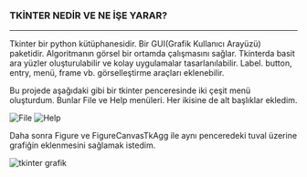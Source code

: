 ### TKİNTER NEDİR VE NE İŞE YARAR?
---
Tkinter bir python kütüphanesidir. Bir GUI(Grafik Kullanıcı Arayüzü) paketidir. Algoritmanın görsel bir ortamda çalışmasını sağlar. Tkinterda basit ara yüzler oluşturulabilir ve kolay uygulamalar tasarlanılabilir. Label. button, entry, menü, frame vb. görselleştirme araçları eklenebilir.


Bu projede aşağıdaki gibi bir tkinter penceresinde iki çeşit menü oluşturdum. Bunlar File ve Help menüleri. Her ikisine de alt başlıklar ekledim.

![File](https://user-images.githubusercontent.com/77548130/132954358-be1f4937-c8b4-452f-a4be-2757eaf9292a.JPG) ![Help](https://user-images.githubusercontent.com/77548130/132954487-2fddb0ad-aff9-4bc2-9418-51b01e6a6d97.JPG)


Daha sonra Figure ve FigureCanvasTkAgg ile aynı penceredeki tuval üzerine grafiğin eklenmesini sağlamak istedim.

![tkinter grafik](https://user-images.githubusercontent.com/77548130/132954538-058d8f60-235a-4e92-93b6-31135a155e16.JPG)



